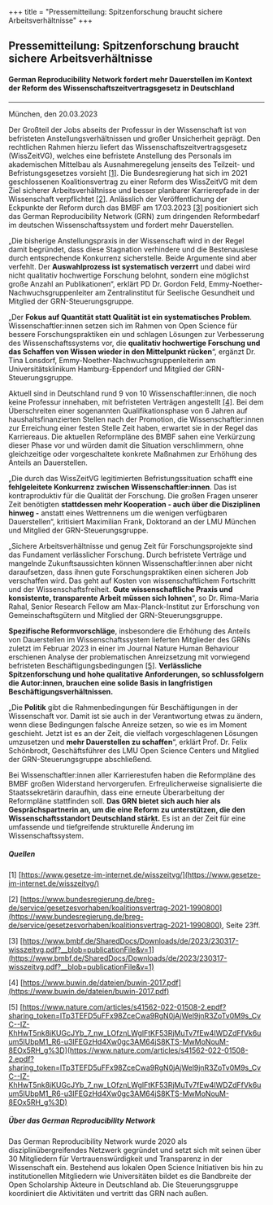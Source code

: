 +++
title = "Pressemitteilung: Spitzenforschung braucht sichere Arbeitsverhältnisse"
+++

## Pressemitteilung: Spitzenforschung braucht sichere Arbeitsverhältnisse
#### German Reproducibility Network fordert mehr Dauerstellen im Kontext der Reform des Wissenschaftszeitvertragsgesetz in Deutschland

------------------------------------------------
München, den 20.03.2023

Der Großteil der Jobs abseits der Professur in der Wissenschaft ist von befristeten Anstellungsverhältnissen und großer Unsicherheit geprägt. Den rechtlichen Rahmen hierzu liefert das Wissenschaftszeitvertragsgesetz (WissZeitVG), welches eine befristete Anstellung des Personals im akademischen Mittelbau als Ausnahmeregelung jenseits des Teilzeit- und Befristungsgesetzes vorsieht [[1]](https://www.gesetze-im-internet.de/wisszeitvg/). Die Bundesregierung hat sich im 2021 geschlossenen Koalitionsvertrag zu einer Reform des WissZeitVG mit dem Ziel sicherer Arbeitsverhältnisse und besser planbarer Karrierepfade in der Wissenschaft verpflichtet [[2]](https://www.bundesregierung.de/breg-de/service/gesetzesvorhaben/koalitionsvertrag-2021-1990800). Anlässlich der Veröffentlichung der Eckpunkte der Reform durch das BMBF am 17.03.2023 [[3]](https://www.bmbf.de/SharedDocs/Downloads/de/2023/230317-wisszeitvg.pdf?__blob=publicationFile&v=1) positioniert sich das German Reproducibility Network (GRN) zum dringenden Reformbedarf im deutschen Wissenschaftssystem und fordert mehr Dauerstellen.

„Die bisherige Anstellungspraxis in der Wissenschaft wird in der Regel damit begründet, dass diese Stagnation verhindere und die Bestenauslese durch entsprechende Konkurrenz sicherstelle. Beide Argumente sind aber verfehlt. Der **Auswahlprozess ist systematisch verzerrt** und dabei wird nicht qualitativ hochwertige Forschung belohnt, sondern eine möglichst große Anzahl an Publikationen“, erklärt PD Dr. Gordon Feld, Emmy-Noether-Nachwuchsgruppenleiter am Zentralinstitut für Seelische Gesundheit und Mitglied der GRN-Steuerungsgruppe.

„Der **Fokus auf Quantität statt Qualität ist ein systematisches Problem**. Wissenschaftler:innen setzen sich im Rahmen von Open Science für bessere Forschungspraktiken ein und schlagen Lösungen zur Verbesserung des Wissenschaftssystems vor, die **qualitativ hochwertige Forschung und das Schaffen von Wissen wieder in den Mittelpunkt rücken**“, ergänzt Dr. Tina Lonsdorf, Emmy-Noether-Nachwuchsgruppenleiterin am Universitätsklinikum Hamburg-Eppendorf und Mitglied der GRN-Steuerungsgruppe.

Aktuell sind in Deutschland rund 9 von 10 Wissenschaftler:innen, die noch keine Professur innehaben, mit befristeten Verträgen angestellt [[4]](https://www.buwin.de/dateien/buwin-2017.pdf). Bei dem Überschreiten einer sogenannten Qualifikationsphase von 6 Jahren auf haushaltsfinanzierten Stellen nach der Promotion, die Wissenschaftler:innen zur Erreichung einer festen Stelle Zeit haben, erwartet sie in der Regel das Karriereaus. Die aktuellen Reformpläne des BMBF sahen eine Verkürzung dieser Phase vor und würden damit die Situation verschlimmern, ohne gleichzeitige oder vorgeschaltete konkrete Maßnahmen zur Erhöhung des Anteils an Dauerstellen. 

„Die durch das WissZeitVG legitimierten Befristungssituation schafft eine **fehlgeleitete Konkurrenz zwischen Wissenschaftler:innen**. Das ist kontraproduktiv für die Qualität der Forschung. Die großen Fragen unserer Zeit benötigten **stattdessen mehr Kooperation - auch über die Disziplinen hinweg -** anstatt eines Wettrennens um die wenigen verfügbaren Dauerstellen“, kritisiert Maximilian Frank, Doktorand an der LMU München und Mitglied der GRN-Steuerungsgruppe.

„Sichere Arbeitsverhältnisse und genug Zeit für Forschungsprojekte sind das Fundament verlässlicher Forschung. Durch befristete Verträge und mangelnde Zukunftsaussichten können Wissenschaftler:innen aber nicht daraufsetzen, dass ihnen gute Forschungspraktiken einen sicheren Job verschaffen wird. Das geht auf Kosten von wissenschaftlichem Fortschritt und der Wissenschaftsfreiheit. **Gute wissenschaftliche Praxis und konsistente, transparente Arbeit müssen sich lohnen**“, so Dr. Rima-Maria Rahal, Senior Research Fellow am Max-Planck-Institut zur Erforschung von Gemeinschaftsgütern und Mitglied der GRN-Steuerungsgruppe.

**Spezifische Reformvorschläge**, insbesondere die Erhöhung des Anteils von Dauerstellen im Wissenschaftssystem lieferten Mitglieder des GRNs zuletzt im Februar 2023 in einer im Journal Nature Human Behaviour erschienen Analyse der problematischen Anreizsetzung mit vorwiegend befristeten Beschäftigungsbedingungen [[5]](https://www.nature.com/articles/s41562-022-01508-2.epdf?sharing_token=lTp3TEFD5uFFx98ZceCwa9RgN0jAjWel9jnR3ZoTv0M9s_CvC--IZ-KhHwT5nk8jKUGcJYb_7_nw_LOfznLWglFtKF53RjMuTv7fEw4IWDZdFfVk6uum5lUbpM1_R6-u3IFEGzHd4Xw0gc3AM64jS8KTS-MwMoNouM-8EOx5RH_g%3D). **Verlässliche Spitzenforschung und hohe qualitative Anforderungen, so schlussfolgern die Autor:innen, brauchen eine solide Basis in langfristigen Beschäftigungsverhältnissen.**

„Die **Politik** gibt die Rahmenbedingungen für Beschäftigungen in der Wissenschaft vor. Damit ist sie auch in der Verantwortung etwas zu ändern, wenn diese Bedingungen falsche Anreize setzen, so wie es im Moment geschieht. Jetzt ist es an der Zeit, die vielfach vorgeschlagenen Lösungen umzusetzen und **mehr Dauerstellen zu schaffen**“, erklärt Prof. Dr. Felix Schönbrodt, Geschäftsführer des LMU Open Science Centers und Mitglied der GRN-Steuerungsgruppe abschließend.

Bei Wissenschaftler:innen aller Karrierestufen haben die Reformpläne des BMBF großen Widerstand hervorgerufen. Erfreulicherweise signalisierte die Staatssekretärin daraufhin, dass eine erneute Überarbeitung der Reformpläne stattfinden soll. **Das GRN bietet sich auch hier als Gesprächspartnerin an, um die eine Reform zu unterstützen, die den Wissenschaftsstandort Deutschland stärkt.** Es ist an der Zeit für eine umfassende und tiefgreifende strukturelle Änderung im Wissenschaftssystem.

##### Quellen

[1] [https://www.gesetze-im-internet.de/wisszeitvg/](https://www.gesetze-im-internet.de/wisszeitvg/)

[2] [https://www.bundesregierung.de/breg-de/service/gesetzesvorhaben/koalitionsvertrag-2021-1990800](https://www.bundesregierung.de/breg-de/service/gesetzesvorhaben/koalitionsvertrag-2021-1990800), Seite 23ff.

[3] [https://www.bmbf.de/SharedDocs/Downloads/de/2023/230317-wisszeitvg.pdf?__blob=publicationFile&v=1](https://www.bmbf.de/SharedDocs/Downloads/de/2023/230317-wisszeitvg.pdf?__blob=publicationFile&v=1)

[4] [https://www.buwin.de/dateien/buwin-2017.pdf](https://www.buwin.de/dateien/buwin-2017.pdf)

[5] [https://www.nature.com/articles/s41562-022-01508-2.epdf?sharing_token=lTp3TEFD5uFFx98ZceCwa9RgN0jAjWel9jnR3ZoTv0M9s_CvC--IZ-KhHwT5nk8jKUGcJYb_7_nw_LOfznLWglFtKF53RjMuTv7fEw4IWDZdFfVk6uum5lUbpM1_R6-u3IFEGzHd4Xw0gc3AM64jS8KTS-MwMoNouM-8EOx5RH_g%3D](https://www.nature.com/articles/s41562-022-01508-2.epdf?sharing_token=lTp3TEFD5uFFx98ZceCwa9RgN0jAjWel9jnR3ZoTv0M9s_CvC--IZ-KhHwT5nk8jKUGcJYb_7_nw_LOfznLWglFtKF53RjMuTv7fEw4IWDZdFfVk6uum5lUbpM1_R6-u3IFEGzHd4Xw0gc3AM64jS8KTS-MwMoNouM-8EOx5RH_g%3D)

##### Über das German Reproducibility Network

Das German Reproducibility Network wurde 2020 als disziplinübergreifendes Netzwerk gegründet und setzt sich mit seinen über 30 Mitgliedern für Vertrauenswürdigkeit und Transparenz in der Wissenschaft ein. Bestehend aus lokalen Open Science Initiativen bis hin zu institutionellen Mitgliedern wie Universitäten bildet es die Bandbreite der Open Scholarship Akteure in Deutschland ab. Die Steuerungsgruppe koordiniert die Aktivitäten und vertritt das GRN nach außen.
